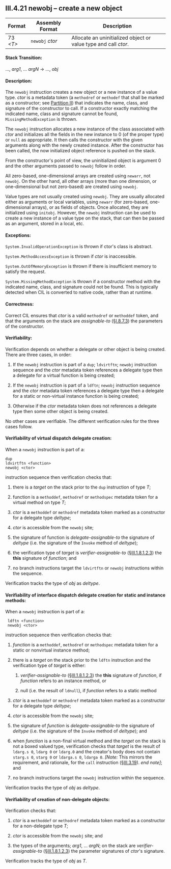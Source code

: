 ## III.4.21 newobj &ndash; create a new object

 | Format | Assembly Format | Description
 | ---- | ---- | ----
 | 73 _\<T\>_ | `newobj` _ctor_ | Allocate an uninitialized object or value type and call _ctor_.

#### Stack Transition:

&hellip;, _arg1_, &hellip; _argN_ &rarr; &hellip;, _obj_

#### Description:

The `newobj` instruction creates a new object or a new instance of a value type. _ctor_ is a metadata token (a `methodref` or `methodef` that shall be marked as a constructor; see [Partition II](#todo-missing-hyperlink)) that indicates the name, class, and signature of the constructor to call. If a constructor exactly matching the indicated name, class and signature cannot be found, `MissingMethodException` is thrown.

The `newobj` instruction allocates a new instance of the class associated with _ctor_ and initializes all the fields in the new instance to 0 (of the proper type) or `null` as appropriate. It then calls the constructor with the given arguments along with the newly created instance. After the constructor has been called, the now initialized object reference is pushed on the stack.

From the constructor's point of view, the uninitialized object is argument 0 and the other arguments passed to `newobj` follow in order.

All zero-based, one-dimensional arrays are created using `newarr`, not `newobj`. On the other hand, all other arrays (more than one dimension, or one-dimensional but not zero-based) are created using `newobj`.

Value types are not usually created using `newobj`. They are usually allocated either as arguments or local variables, using `newarr` (for zero-based, one-dimensional arrays), or as fields of objects. Once allocated, they are initialized using `initobj`. However, the `newobj` instruction can be used to create a new instance of a value type on the stack, that can then be passed as an argument, stored in a local, etc.

#### Exceptions:

`System.InvalidOperationException` is thrown if ctor's class is abstract.

`System.MethodAccessException` is thrown if _ctor_ is inaccessible.

`System.OutOfMemoryException` is thrown if there is insufficient memory to satisfy the request.

`System.MissingMethodException` is thrown if a constructor method with the indicated name, class, and signature could not be found. This is typically detected when CIL is converted to native code, rather than at runtime.

#### Correctness:

Correct CIL ensures that _ctor_ is a valid `methodref` or `methoddef` token, and that the arguments on the stack are *assignable-to* (§[I.8.7.3](#todo-missing-hyperlink)) the parameters of the constructor.

#### Verifiability:

Verification depends on whether a delegate or other object is being created. There are three cases, in order:

 1. If the `newobj` instruction is part of a `dup`; `ldvirtftn`; `newobj` instruction sequence and the _ctor_ metadata token references a delegate type then a delegate for a virtual function is being created;

 2. If the `newobj` instruction is part of a `ldftn`; `newobj` instruction sequence and the _ctor_ metadata token references a delegate type then a delegate for a static or non-virtual instance function is being created;

 3. Otherwise if the _ctor_ metadata token does not references a delegate type then some other object is being created.

No other cases are verifiable. The different verification rules for the three cases follow.

#### Verifiability of virtual dispatch delegate creation:

When a `newobj` instruction is part of a:

 ```ilasm
 dup
 ldvirtftn <function>
 newobj <ctor>
 ```

instruction sequence then verification checks that:

 1. there is a _target_ on the stack prior to the `dup` instruction of type *T*;

 2. function is a `methoddef`, `methodref` or `methodspec` metadata token for a virtual method on type *T*;

 3. _ctor_ is a `methoddef` or `methodref` metadata token marked as a constructor for a delegate type _deltype_;

 4. _ctor_ is accessible from the `newobj` site;

 5. the signature of function is *delegate-assignable-to* the signature of _deltype_ (i.e. the signature of the `Invoke` method of _deltype_);

 6. the verification type of _target_ is *verifier-assignable-to* (§[III.1.8.1.2.3](iii.1.8.1.2.3-verification-type-compatibility.md)) the **this** signature of _function_; and

 7. no branch instructions target the `ldvirtftn` or `newobj` instructions within the sequence.

Verification tracks the type of _obj_ as _deltype_.

#### Verifiability of interface dispatch delegate creation for static and instance methods:

When a `newobj` instruction is part of a:

 ```ilasm
  ldftn <function>
  newobj <ctor>
  ```

instruction sequence then verification checks that:

 1. _function_ is a `methoddef`, `methodref` or `methodspec` metadata token for a static or nonvirtual instance method;
 
 2. there is a _target_ on the stack prior to the `ldftn` instruction and the verification type of _target_ is either:

     1. *verifier-assignable-to* (§[III.1.8.1.2.3](iii.1.8.1.2.3-verification-type-compatibility.md)) the **this** signature of _function_, if _function_ refers to an instance method, or

     2. null (i.e. the result of `ldnull`), if _function_ refers to a static method

 3. _ctor_ is a `methoddef` or `methodref` metadata token marked as a constructor for a delegate type _deltype_;

 4. _ctor_ is accessible from the `newobj` site;

 5. the signature of _function_ is *delegate-assignable-to* the signature of _deltype_ (i.e. the signature of the `Invoke` method of _deltype_); and

 6. when _function_ is a non-final virtual method and the _target_ on the stack is not a boxed valued type, verification checks that _target_ is the result of `ldarg.s 0`, `ldarg 0` or `ldarg.0` and the creator's body does not contain `starg.s 0`, `starg 0` or `ldarga.s 0`, `ldarga 0`. _[Note:_ This mirrors the requirement, and rationale, for the `call` instruction (§[III.3.19](#todo-missing-hyperlink)). _end note]_; and

 7. no branch instructions target the `newobj` instruction within the sequence.

Verification tracks the type of _obj_ as _deltype_.

#### Verifiability of creation of non-delegate objects:

Verification checks that:

 1. _ctor_ is a `methoddef` or `methodref` metadata token marked as a constructor for a non-delegate type *T*;

 2. _ctor_ is accessible from the `newobj` site; and

 3. the types of the arguments; _arg1_, &hellip; _argN_; on the stack are *verifier-assignable-to* (§[III.1.8.1.2.3](iii.1.8.1.2.3-verification-type-compatibility.md)) the parameter signatures of _ctor_'s signature.
 
 Verification tracks the type of _obj_ as _T_.
 